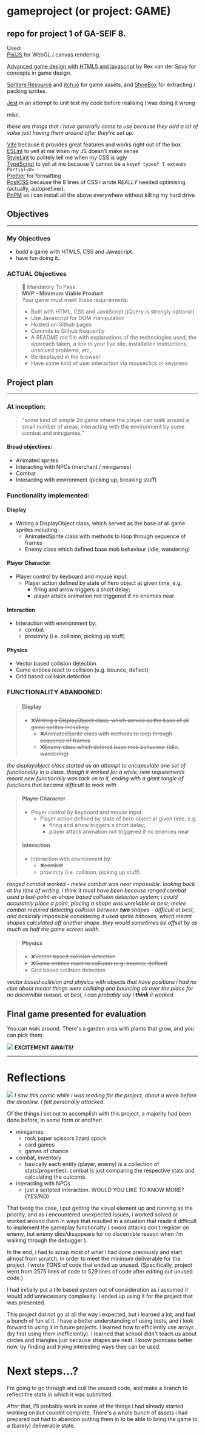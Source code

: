 # gameproject (or project: GAME) 

## repo for project 1 of GA-SEIF 8.


Used:  
[PixiJS](https://pixijs.com/) for WebGL / canvas rendering.

[Advanced game design with HTML5 and javascript][B] by Rex van der Spuy for concepts in game design.

[Spriters Resource][A] and [itch.io][C] for game assets, and [ShoeBox] for extracting / packing sprites.

[Jest] in an attempt to unit test my code before realising i was doing it wrong

misc.

*these are things that i have generally come to use because they add a lot of value just having them around after they're set up:*

[Vite] because it provides great features and works right out of the box  
[ESLint] to yell at me when my JS doesn't make sense   
[StyleLint] to politely tell me when my CSS is ugly   
[TypeScript] to yell at me because V cannot be a `keyof typeof T extends Partial<U>`  
[Prettier] for formatting  
[PostCSS] because the 8 lines of CSS i wrote *REALLY* needed optimising. (actually, autoprefixer).  
[PnPM] so i can install all the above everywhere without killing my hard drive 


[B]: https://www.goodreads.com/book/show/25580285-advanced-game-design-with-html5-and-javascript 
[A]: https://www.spriters-resource.com/
[C]: https://itch.io/
[ESLint]: https://eslint.org/
[prettier]:https://prettier.io/
[StyleLint]: https://stylelint.io/
[TypeScript]: https://www.typescriptlang.org/
[shoebox]: https://renderhjs.net/shoebox/
[postcss]:https://postcss.org/
[vite]:https://vitejs.dev/
[Jest]: https://jestjs.io/
[pnpm]: https://pnpm.io/



## Objectives
----------


### My Objectives
- build a game with HTML5, CSS and Javascript.
- have fun doing it.

### ACTUAL Objectives
> 🔴 Mandatory To Pass:  
>  **MVP - Minimum Viable Product**  
>  Your game must meet these requirements:  
>    - Built with HTML, CSS and JavaScript (jQuery is strongly optional)
>    - Use Javascript for DOM manipulation
>    - Hosted on Github pages
>    - Commits to Github frequently
>    - A README.md file with explanations of the technologies used, the approach taken, a link to your live site, installation instructions, unsolved problems, etc.
>    - Be displayed in the browser  
>    - Have some kind of user interaction via mouseclick or keypress  



## Project plan

--- 

### At inception:
> "some kind of simple 2d game where the player can walk around a small number of areas, interacting with the environment by some combat and minigames."

#### Broad objectives:
- Animated sprites
- Interacting with NPCs (merchant / minigames)
- Combat
- Interacting with environment (picking up, breaking stuff)



### Functionality implemented:
#### **Display**
- Writing a DisplayObject class, which served as the base of all game sprites  including:
    - AnimatedSprite class with methods to loop through sequence of frames
    - Enemy class which defined base mob behaviour (idle, wandering) 
#### **Player Character**    
- Player control by keyboard and mouse input.
    - Player action defined by state of hero object at given time, e.g.
        - firing and arrow triggers a short delay; 
        - player attack animation not triggered if no enemies near
#### **Interaction**
- Interaction with environment by:
    - combat
    - proximity (i.e. collision, picking up stuff)
#### **Physics**
- Vector based collision detection
- Game entities react to collision (e.g. bounce, deflect)
- Grid based collision detection

### FUNCTIONALITY ABANDONED:
> #### **Display**
> - ❌~~Writing a DisplayObject class, which served as the base of all game sprites  including:~~
>     - ❌~~AnimatedSprite class with methods to loop through sequence of frames~~
>     - ❌~~Enemy class which defined base mob behaviour (idle, wandering)~~  
 
*the displayobject class started as an attempt to encapsulate one set of functionality in a class. though it worked for a while, new requirements meant new functionaliy was tack on to it, ending with a giant tangle of functions that became difficult to work with*
> #### **Player Character**    
> - Player control by keyboard and mouse input.
>    - Player action defined by state of hero object at given time, e.g.
>         - firing and arrow triggers a short delay; 
>         - player attack animation not triggered if no enemies near
> #### **Interaction**
> - Interaction with environment by:
>     - ❌~~combat~~
>     - proximity (i.e. collision, picking up stuff)

*ranged combat worked - melee combat was near impossible. looking back at the time of writing, i think it must have been because ranged combat used a test-point-in-shape based collision detection system; i could accurately place a point, placing a shape was unreliable at best; melee combat required detecting collision between **two** shapes - difficult at best, and basically impossible considering it used sprite hitboxes, which meant shapes calculated off another shape. they would sometimes be offset by as much as half the game screen width.*
> #### **Physics**
> - ❌~~Vector based collision detection~~
> - ❌~~Game entities react to collision (e.g. bounce, deflect)~~
> - Grid based collision detection

*vector based collision and physics with objects that have positions i had no clue about meant things were colliding and bouncing all over the place for no discernible reason. at best, i can probably say i **think** it worked.*

## **Final game presented for evaluation** 
You can walk around. There's a garden area with plants that grow, and you can pick them. 

![](public/screencap.png)
**EXCITEMENT AWAITS!**

----------


# **Reflections**

![](public/agilecar.png)
*I saw this comic while i was reading for the project, about a week before the deadline. I felt personally attacked.*

Of the things i set out to accomplish with this project, a majority had been done before, in some form or another:
-  minigames: 
    - rock paper scissors lizard spock
    - card games
    - games of chance
- combat, inventory
    - basically each entity (player, enemy) is a collection of stats(properties). combat is just comparing the respective stats and calculating the outcome.
- interacting with NPCs
    - just a scripted interaction. WOULD YOU LIKE TO KNOW MORE? (YES/NO)

That being the case, i put getting the visual element up and running as the priority, and as i encountered unexpected issues, i worked solved or worked around them in ways that resulted in a situation that made it difficult to implement the gameplay functionalty ( sword attacks don't register on enemy, but enemy dies/disappears for no discernible reason when i'm walking through the debugger ).

In the end, i had to scrap most of what i had done previously and start almost from scratch, in order to meet the minimum deliverable for the project. I wrote TONS of code that ended up unused. (Specifically, project went from 2575 lines of code to 529 lines of code after editing out unused code.)

I had initially put a tile based system out of consideration as i assumed it would add unnecessary complexity. I ended up using it for the project that was presented. 

This project did not go at all the way i expected, but i learned a lot, and had a bunch of fun at it. I have a better understanding of using tests, and i look forward to using it in future projects. I learned how to efficiently use arrays (by first using them inefficiently). I learned that school didn't teach us about circles and triangles just because shapes are neat. I know promises better now, by finding and trying interesting ways they can be used. 

# Next steps...?

I'm going to go through and cull the unused code, and make a branch to reflect the state in which it was submitted.

After that, I'll probably work in some of the things i had already started working on but couldnt complete. There's a whole bunch of assets i had prepared but had to abandon putting them in to be able to bring the game to a (barely) deliverable state. 
